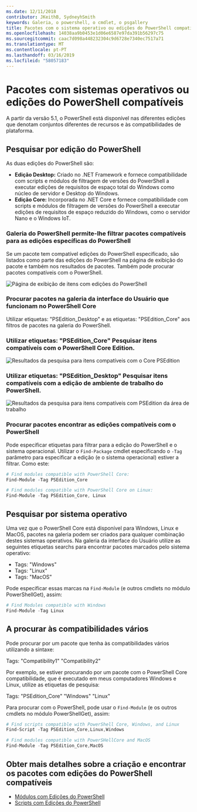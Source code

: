 ```yaml
---
ms.date: 12/11/2018
contributor: JKeithB, SydneyhSmith
keywords: Galeria, o powershell, o cmdlet, o psgallery
title: Pacotes com o sistema operativo ou edições do PowerShell compatíveis
ms.openlocfilehash: 14038aa9b0453e1d06e6587e97da391b56297c75
ms.sourcegitcommit: caac7d098a448232304c9d6728e7340ec7517a71
ms.translationtype: MT
ms.contentlocale: pt-PT
ms.lasthandoff: 03/16/2019
ms.locfileid: "58057183"
---
```

# <a name="packages-with-compatible-powershell-editions-or-operating-systems"></a>Pacotes com sistemas operativos ou edições do PowerShell compatíveis

A partir da versão 5.1, o PowerShell está disponível nas diferentes edições que denotam conjuntos diferentes de recursos e às compatibilidades de plataforma.

## <a name="searching-by-powershell-edition"></a>Pesquisar por edição do PowerShell

As duas edições do PowerShell são:
- **Edição Desktop:** Criado no .NET Framework e fornece compatibilidade com scripts e módulos de filtragem de versões do PowerShell a executar edições de requisitos de espaço total do Windows como núcleo de servidor e Desktop do Windows.
- **Edição Core:** Incorporada no .NET Core e fornece compatibilidade com scripts e módulos de filtragem de versões do PowerShell a executar edições de requisitos de espaço reduzido do Windows, como o servidor Nano e o Windows IoT.

### <a name="powershell-gallery-allows-you-to-filter-packages-compatible-for-specific-powershell-editions"></a>Galeria do PowerShell permite-lhe filtrar pacotes compatíveis para as edições específicas do PowerShell

Se um pacote tem compatível edições do PowerShell especificado, são listados como parte das edições do PowerShell na página de exibição do pacote e também nos resultados de pacotes.
Também pode procurar pacotes compatíveis com o PowerShell.

![Página de exibição de itens com edições do PowerShell](../../Images/packagedisplaypagewithpseditions.PNG)

### <a name="search-for-packages-in-the-gallery-ui-that-work-on-powershell-core"></a>Procurar pacotes na galeria da interface do Usuário que funcionam no PowerShell Core

Utilizar etiquetas: "PSEdition_Desktop" e as etiquetas: "PSEdition_Core" aos filtros de pacotes na galeria do PowerShell.

### <a name="use-tagspseditioncore-to-search-items-compatible-with-powershell-core-edition"></a>Utilizar etiquetas: "PSEdition_Core" Pesquisar itens compatíveis com o PowerShell Core Edition.

![Resultados da pesquisa para itens compatíveis com o Core PSEdition](../../Images/searchresultswithpseditions.PNG)

### <a name="use-tagspseditiondesktop-to-search-items-compatible-with-powershell-desktop-edition"></a>Utilizar etiquetas: "PSEdition_Desktop" Pesquisar itens compatíveis com a edição de ambiente de trabalho do PowerShell.

![Resultados da pesquisa para itens compatíveis com PSEdition da área de trabalho](../../Images/searchresultswithpseditionsdesktop.PNG)

### <a name="search-for-packages-to-find-compatible-editions-using-powershell"></a>Procurar pacotes encontrar as edições compatíveis com o PowerShell
Pode especificar etiquetas para filtrar para a edição do PowerShell e o sistema operacional.
Utilizar o `Find-Package` cmdlet especificando o `-Tag` parâmetro para especificar a edição (e o sistema operacional) estiver a filtrar.
Como este:

```powershell
# Find modules compatible with PowerShell Core:
Find-Module -Tag PSEdition_Core

# Find modules compatible with PowerShell Core on Linux:
Find-Module -Tag PSEdition_Core, Linux
```

## <a name="searching-by-operating-system"></a>Pesquisar por sistema operativo

Uma vez que o PowerShell Core está disponível para Windows, Linux e MacOS, pacotes na galeria podem ser criados para qualquer combinação destes sistemas operativos. Na galeria da interface do Usuário utilize as seguintes etiquetas searchs para encontrar pacotes marcados pelo sistema operativo:

- Tags: "Windows"
- Tags: "Linux"
- Tags: "MacOS"

Pode especificar essas marcas na `Find-Module` (e outros cmdlets no módulo PowerShellGet), assim:

```powershell
# Find Modules compatible with Windows
Find-Module -Tag Linux
```

## <a name="searching-for-multiple-compatibilities"></a>A procurar às compatibilidades vários

Pode procurar por um pacote que tenha às compatibilidades vários utilizando a sintaxe:

Tags: "Compatibility1" "Compatibility2"

Por exemplo, se estiver procurando por um pacote com o PowerShell Core compatibilidade, que é executado em meus computadores Windows e Linux, utilize as etiquetas de pesquisa:

Tags: "PSEdition_Core" "Windows" "Linux"

Para procurar com o PowerShell, pode usar o `Find-Module` (e os outros cmdlets no módulo PowerShellGet), assim:

```powershell
# Find scripts compatible with PowerShell Core, Windows, and Linux
Find-Script -Tag PSEdition_Core,Linux,Windows

# Find modules compatible with PowerSHellCore and MacOS
Find-Module -Tag PSEdition_Core,MacOS
```

## <a name="more-details-on-authoring-and-finding-the-packages-with-compatible-powershell-editions"></a>Obter mais detalhes sobre a criação e encontrar os pacotes com edições do PowerShell compatíveis

- [Módulos com Edições do PowerShell](../../concepts/module-psedition-support.md)
- [Scripts com Edições do PowerShell](../../concepts/script-psedition-support.md)
